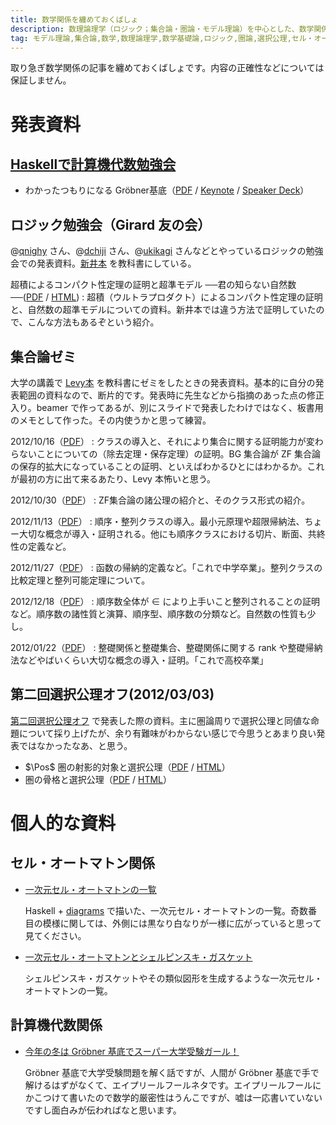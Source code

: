 ```yaml
---
title: 数学関係を纏めておくばしょ
description: 数理論理学（ロジック；集合論・圏論・モデル理論）を中心とした、数学関係の資料（HTML・PDF）。
tag: モデル理論,集合論,数学,数理論理学,数学基礎論,ロジック,圏論,選択公理,セル・オートマトン
---
```


取り急ぎ数学関係の記事を纏めておくばしょです。内容の正確性などについては保証しません。

発表資料
=======

[Haskellで計算機代数勉強会](http://partake.in/events/451a51b0-b18e-4e01-bda4-423bf57f4051)
----------------------------------------------------------------------------------------
* わかったつもりになる Gröbner基底（[PDF](./groebner-basis-an-introduction.pdf) / [Keynote](./groebner-basis-an-introduction.key) / [Speaker Deck](https://speakerdeck.com/konn/wakatutatumorininaru-grobner-ji-di)）


ロジック勉強会（Girard 友の会）
--------------------------
@[qnighy](https://twitter.com/qnighy) さん、@[dchiji](https://twitter.com/dchiji) さん、@[ukikagi](https://twitter.com/ukikagi) さんなどとやっているロジックの勉強会での発表資料。[新井本](http://www.amazon.co.jp/dp/4000055364) を教科書にしている。

超積によるコンパクト性定理の証明と超準モデル ──君の知らない自然数──([PDF](./ultraproduct.pdf) / [HTML](./ultraproduct.html))
:    超積（ウルトラプロダクト）によるコンパクト性定理の証明と、自然数の超準モデルについての資料。新井本では違う方法で証明していたので、こんな方法もあるぞという紹介。

集合論ゼミ
---------
大学の講義で [Levy本](http://www.amazon.co.jp/dp/0486420795) を教科書にゼミをしたときの発表資料。基本的に自分の発表範囲の資料なので、断片的です。発表時に先生などから指摘のあった点の修正入り。beamer で作ってあるが、別にスライドで発表したわけではなく、板書用のメモとして作った。その内使うかと思って練習。

2012/10/16（[PDF](./set-theory-seminar/2012-10-16.pdf)）
:    クラスの導入と、それにより集合に関する証明能力が変わらないことについての（除去定理・保存定理）の証明。BG 集合論が ZF 集合論の保存的拡大になっていることの証明、といえばわかるひとにはわかるか。これが最初の方に出て来るあたり、Levy 本怖いと思う。

2012/10/30（[PDF](./set-theory-seminar/2012-10-30.pdf)）
:    ZF集合論の諸公理の紹介と、そのクラス形式の紹介。

2012/11/13（[PDF](./set-theory-seminar/2012-11-13.pdf)）
:    順序・整列クラスの導入。最小元原理や超限帰納法、ちょー大切な概念が導入・証明される。他にも順序クラスにおける切片、断面、共終性の定義など。

2012/11/27（[PDF](./set-theory-seminar/2012-11-27.pdf)）
:    函数の帰納的定義など。「これで中学卒業」。整列クラスの比較定理と整列可能定理について。

2012/12/18（[PDF](./set-theory-seminar/2012-12-18.pdf)）
:    順序数全体が $\in$ により上手いこと整列されることの証明など。順序数の諸性質と演算、順序型、順序数の分類など。自然数の性質も少し。

2012/01/22（[PDF](./set-theory-seminar/2013-01-22.pdf)）
:    整礎関係と整礎集合、整礎関係に関する rank や整礎帰納法などやばいくらい大切な概念の導入・証明。「これで高校卒業」

第二回選択公理オフ(2012/03/03)
---------------------------
[第二回選択公理オフ](http://togetter.com/li/261751) で発表した際の資料。主に圏論周りで選択公理と同値な命題について採り上げたが、余り有難味がわからない感じで今思うとあまり良い発表ではなかったなあ、と思う。

* $\Pos$ 圏の射影的対象と選択公理（[PDF](ProjectiveAndAC.pdf) / [HTML](ProjectiveAndAC.html)）
* 圏の骨格と選択公理（[PDF](./SkeletonAndAC.pdf) / [HTML](./SkeletonAndAC.html)）


個人的な資料
==========

セル・オートマトン関係
-------------------
* [一次元セル・オートマトンの一覧](./cellular-automaton/cell-automata-1.html)

    Haskell + [diagrams](http://projects.haskell.org/diagrams/) で描いた、一次元セル・オートマトンの一覧。奇数番目の模様に関しては、外側には黒なり白なりが一様に広がっていると思って見てください。
* [一次元セル・オートマトンとシェルピンスキ・ガスケット](./cellular-automaton/sierpinski.html)

    シェルピンスキ・ガスケットやその類似図形を生成するような一次元セル・オートマトンの一覧。

計算機代数関係
------------
* [今年の冬は Gröbner 基底でスーパー大学受験ガール！ ](groebner-and-entrance-math.md)

    Gröbner 基底で大学受験問題を解く話ですが、人間が Gröbner 基底で手で解けるはずがなくて、エイプリールフールネタです。エイプリールフールにかこつけて書いたので数学的厳密性はうんこですが、嘘は一応書いていないですし面白みが伝わればなと思います。

